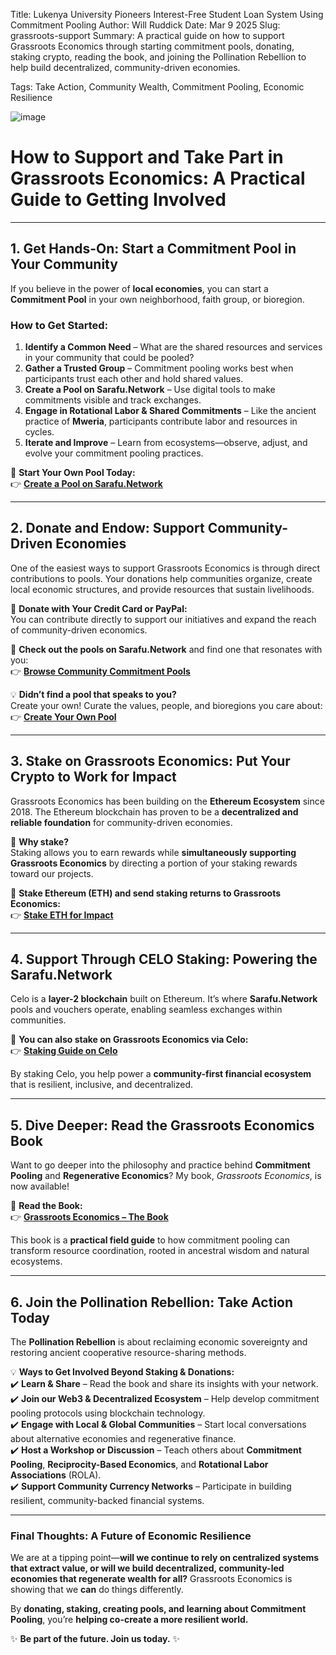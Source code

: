 Title: Lukenya University Pioneers Interest-Free Student Loan System Using Commitment Pooling
Author: Will Ruddick
Date: Mar 9 2025
Slug: grassroots-support
Summary: A practical guide on how to support Grassroots Economics through starting commitment pools, donating, staking crypto, reading the book, and joining the Pollination Rebellion to help build decentralized, community-driven economies.

Tags: Take Action, Community Wealth, Commitment Pooling, Economic Resilience

![image](images/blog/grassroots-support1.webp)

# **How to Support and Take Part in Grassroots Economics: A Practical Guide to Getting Involved**  
---

## **1. Get Hands-On: Start a Commitment Pool in Your Community**  
If you believe in the power of **local economies**, you can start a **Commitment Pool** in your own neighborhood, faith group, or bioregion.  

### **How to Get Started:**  
1. **Identify a Common Need** – What are the shared resources and services in your community that could be pooled?  
2. **Gather a Trusted Group** – Commitment pooling works best when participants trust each other and hold shared values.  
3. **Create a Pool on Sarafu.Network** – Use digital tools to make commitments visible and track exchanges.  
4. **Engage in Rotational Labor & Shared Commitments** – Like the ancient practice of **Mweria**, participants contribute labor and resources in cycles.  
5. **Iterate and Improve** – Learn from ecosystems—observe, adjust, and evolve your commitment pooling practices.  

🔗 **Start Your Own Pool Today:**  
👉 [**Create a Pool on Sarafu.Network**](https://sarafu.network/pools/create)  

---

## **2. Donate and Endow: Support Community-Driven Economies**  
One of the easiest ways to support Grassroots Economics is through direct contributions to pools. Your donations help communities organize, create local economic structures, and provide resources that sustain livelihoods.  

🌱 **Donate with Your Credit Card or PayPal:**  
You can contribute directly to support our initiatives and expand the reach of community-driven economics.  

🔗 **Check out the pools on Sarafu.Network** and find one that resonates with you:  
👉 [**Browse Community Commitment Pools**](https://sarafu.network/pools)  

💡 **Didn’t find a pool that speaks to you?**  
Create your own! Curate the values, people, and bioregions you care about:  
👉 [**Create Your Own Pool**](https://sarafu.network/pools/create)  

---

## **3. Stake on Grassroots Economics: Put Your Crypto to Work for Impact**

Grassroots Economics has been building on the **Ethereum Ecosystem** since 2018. The Ethereum blockchain has proven to be a **decentralized and reliable foundation** for community-driven economies.  

💎 **Why stake?**  
Staking allows you to earn rewards while **simultaneously supporting Grassroots Economics** by directing a portion of your staking rewards toward our projects.  

🔗 **Stake Ethereum (ETH) and send staking returns to Grassroots Economics:**  
👉 [**Stake ETH for Impact**](https://grassroots.impactstake.com/)  

---

## **4. Support Through CELO Staking: Powering the Sarafu.Network**

Celo is a **layer-2 blockchain** built on Ethereum. It’s where **Sarafu.Network** pools and vouchers operate, enabling seamless exchanges within communities.  

🔗 **You can also stake on Grassroots Economics via Celo:**  
👉 [**Staking Guide on Celo**](https://docs.grassecon.org/cyber/staking-guide/)  

By staking Celo, you help power a **community-first financial ecosystem** that is resilient, inclusive, and decentralized.  

---

## **5. Dive Deeper: Read the Grassroots Economics Book**

Want to go deeper into the philosophy and practice behind **Commitment Pooling** and **Regenerative Economics**? My book, *Grassroots Economics*, is now available!  

📖 **Read the Book:**  
👉 [**Grassroots Economics – The Book**](https://willruddick.substack.com/p/grassroots-economics-the-book-is)  

This book is a **practical field guide** to how commitment pooling can transform resource coordination, rooted in ancestral wisdom and natural ecosystems.  

---

## **6. Join the Pollination Rebellion: Take Action Today**

The **Pollination Rebellion** is about reclaiming economic sovereignty and restoring ancient cooperative resource-sharing methods.  

💡 **Ways to Get Involved Beyond Staking & Donations:**  
✔️ **Learn & Share** – Read the book and share its insights with your network.  
✔️ **Join our Web3 & Decentralized Ecosystem** – Help develop commitment pooling protocols using blockchain technology.  
✔️ **Engage with Local & Global Communities** – Start local conversations about alternative economies and regenerative finance.  
✔️ **Host a Workshop or Discussion** – Teach others about **Commitment Pooling**, **Reciprocity-Based Economics**, and **Rotational Labor Associations** (ROLA).  
✔️ **Support Community Currency Networks** – Participate in building resilient, community-backed financial systems.  

---

### **Final Thoughts: A Future of Economic Resilience**

We are at a tipping point—**will we continue to rely on centralized systems that extract value, or will we build decentralized, community-led economies that regenerate wealth for all?** Grassroots Economics is showing that we **can** do things differently.  

By **donating, staking, creating pools, and learning about Commitment Pooling**, you’re **helping co-create a more resilient world.**  

✨ **Be part of the future. Join us today.** ✨  